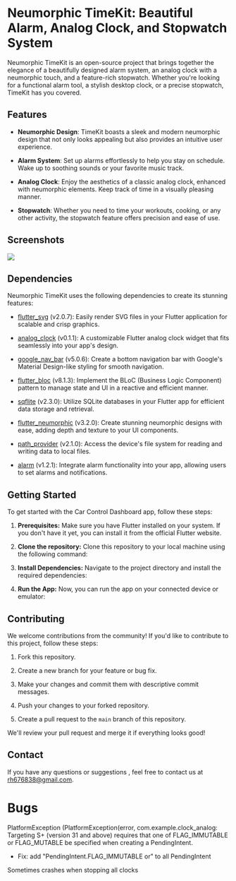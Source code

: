 # Neumorphic TimeKit: Beautiful Alarm, Analog Clock, and Stopwatch System

Neumorphic TimeKit is an open-source project that brings together the elegance of a beautifully designed alarm system, an analog clock with a neumorphic touch, and a feature-rich stopwatch. Whether you're looking for a functional alarm tool, a stylish desktop clock, or a precise stopwatch, TimeKit has you covered.

## Features

- **Neumorphic Design**: TimeKit boasts a sleek and modern neumorphic design that not only looks appealing but also provides an intuitive user experience.

- **Alarm System**: Set up alarms effortlessly to help you stay on schedule. Wake up to soothing sounds or your favorite music track.

- **Analog Clock**: Enjoy the aesthetics of a classic analog clock, enhanced with neumorphic elements. Keep track of time in a visually pleasing manner.

- **Stopwatch**: Whether you need to time your workouts, cooking, or any other activity, the stopwatch feature offers precision and ease of use.

## Screenshots
<img src="./ui.jpg">


## Dependencies

Neumorphic TimeKit uses the following dependencies to create its stunning features:

- [flutter_svg](https://pub.dev/packages/flutter_svg) (v2.0.7): Easily render SVG files in your Flutter application for scalable and crisp graphics.

- [analog_clock](https://pub.dev/packages/analog_clock) (v0.1.1): A customizable Flutter analog clock widget that fits seamlessly into your app's design.

- [google_nav_bar](https://pub.dev/packages/google_nav_bar) (v5.0.6): Create a bottom navigation bar with Google's Material Design-like styling for smooth navigation.

- [flutter_bloc](https://pub.dev/packages/flutter_bloc) (v8.1.3): Implement the BLoC (Business Logic Component) pattern to manage state and UI in a reactive and efficient manner.

- [sqflite](https://pub.dev/packages/sqflite) (v2.3.0): Utilize SQLite databases in your Flutter app for efficient data storage and retrieval.

- [flutter_neumorphic](https://pub.dev/packages/flutter_neumorphic) (v3.2.0): Create stunning neumorphic designs with ease, adding depth and texture to your UI components.

- [path_provider](https://pub.dev/packages/path_provider) (v2.1.0): Access the device's file system for reading and writing data to local files.

- [alarm](https://pub.dev/packages/alarm) (v1.2.1): Integrate alarm functionality into your app, allowing users to set alarms and notifications.

## Getting Started

To get started with the Car Control Dashboard app, follow these steps:

1. **Prerequisites:** Make sure you have Flutter installed on your system. If you don't have it yet, you can install it from the official Flutter website.

2. **Clone the repository:** Clone this repository to your local machine using the following command:

3. **Install Dependencies:** Navigate to the project directory and install the required dependencies:


4. **Run the App:** Now, you can run the app on your connected device or emulator:

## Contributing

We welcome contributions from the community! If you'd like to contribute to this project, follow these steps:

1. Fork this repository.

2. Create a new branch for your feature or bug fix.

3. Make your changes and commit them with descriptive commit messages.

4. Push your changes to your forked repository.

5. Create a pull request to the `main` branch of this repository.

We'll review your pull request and merge it if everything looks good!

## Contact

If you have any questions or suggestions , feel free to contact us at rh676838@gmail.com.


# Bugs
PlatformException (PlatformException(error, com.example.clock_analog: Targeting S+ (version 31 and above) requires that one of FLAG_IMMUTABLE or FLAG_MUTABLE be specified when creating a PendingIntent.

- Fix: add "PendingIntent.FLAG_IMMUTABLE or" to all PendingIntent

Sometimes crashes when stopping all clocks